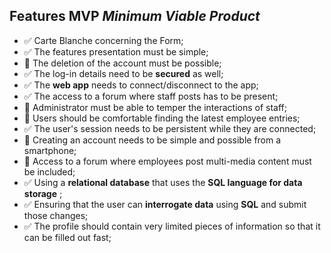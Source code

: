 ## Features MVP **_Minimum Viable Product_**

- ✅ Carte Blanche concerning the Form;
- ✅ The features presentation must be simple;
- 🔴 The deletion of the account must be possible;
- ✅ The log-in details need to be **secured** as well;
- ✅ The **web app** needs to connect/disconnect to the app;
- ✅ The access to a forum where staff posts has to be present;
- 🔴 Administrator must be able to temper the interactions of staff;
- 🔴 Users should be comfortable finding the latest employee entries;
- ✅ The user's session needs to be persistent while they are connected;
- 🔴 Creating an account needs to be simple and possible from a smartphone;
- 🔴 Access to a forum where employees post multi-media content must be included;
- ✅ Using a **relational database** that uses the **SQL language for data storage** ;
- ✅ Ensuring that the user can **interrogate data** using **SQL** and submit those changes;
- ✅ The profile should contain very limited pieces of information so that it can be filled out fast;

